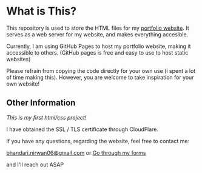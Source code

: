 # What is This?

This repository is used to store the HTML files for my [portfolio website](https://www.evanbhandari.com.np). It serves as a web server for my website, and makes everything accesible. 

Currently, I am using GitHub Pages to host my portfolio website, making it accessible to others. (GitHub pages is free and easy to use to host static websites)

Please refrain from copying the code directly for your own use (i spent a lot of time making this). However, you are welcome to take inspiration for your own website!

## Other Information

<i>This is my first html/css project!</i>

I have obtained the SSL / TLS certificate through CloudFlare.

If you have any questions, regarding the website, feel free to contact me: 

[bhandari.nirwan06@gmail.com](mailto:bhandari.nirwan06@gmail.com) or [Go through my forms](https://www.evanbhandari.com.np/contact.html)

and I'll reach out ASAP
